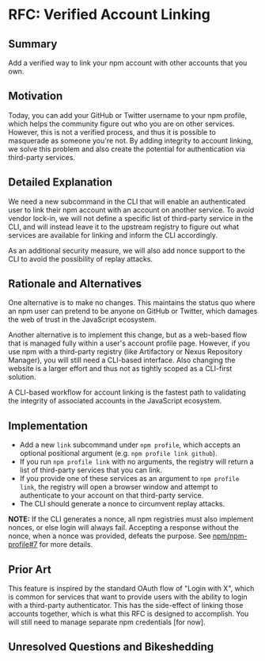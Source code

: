 # RFC: Verified Account Linking

## Summary

Add a verified way to link your npm account with other accounts that you own.

## Motivation

Today, you can add your GitHub or Twitter username to your npm profile, which
helps the community figure out who you are on other services. However, this is
not a verified process, and thus it is possible to masquerade as someone you're
not. By adding integrity to account linking, we solve this problem and also
create the potential for authentication via third-party services.

## Detailed Explanation

We need a new subcommand in the CLI that will enable an authenticated user to
link their npm account with an account on another service. To avoid vendor
lock-in, we will not define a specific list of third-party service in the CLI,
and will instead leave it to the upstream registry to figure out what services
are available for linking and inform the CLI accordingly.

As an additional security measure, we will also add nonce support to the CLI to
avoid the possibility of replay attacks.

## Rationale and Alternatives

One alternative is to make no changes. This maintains the status quo where
an npm user can pretend to be anyone on GitHub or Twitter, which damages the web
of trust in the JavaScript ecosystem.

Another alternative is to implement this change, but as a web-based flow that is
managed fully within a user's account profile page. However, if you use npm with
a third-party registry (like Artifactory or Nexus Repository Manager), you will
still need a CLI-based interface. Also changing the website is a larger effort
and thus not as tightly scoped as a CLI-first solution.

A CLI-based workflow for account linking is the fastest path to
validating the integrity of associated accounts in the JavaScript ecosystem.

## Implementation

* Add a new `link` subcommand under `npm profile`, which accepts an optional
  positional argument (e.g. `npm profile link github`).
 * If you run `npm profile link` with no arguments, the registry will return a
   list of third-party services that you can link.
 * If you provide one of these services as an argument to `npm profile link`,
   the registry will open a browser window and attempt to authenticate to your
   account on that third-party service.
* The CLI should generate a nonce to circumvent replay attacks.

**NOTE:** If the CLI generates a nonce, all npm registries must also implement
nonces, or else login will always fail. Accepting a response without the nonce,
when a nonce was provided, defeats the purpose. See [npm/npm-profile#7](https://github.com/npm/npm-profile/issues/7)
for more details.

## Prior Art

This feature is inspired by the standard OAuth flow of "Login with X", which is
common for services that want to provide users with the ability to login with a
third-party authenticator. This has the side-effect of linking those accounts
together, which is what this RFC is designed to accomplish. You will still need
to manage separate npm credentials [for now].

## Unresolved Questions and Bikeshedding

